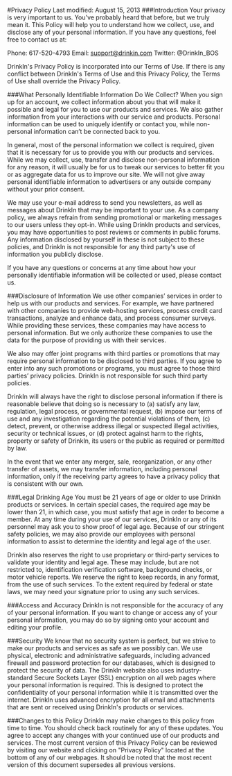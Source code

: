 #Privacy Policy
Last modified: August 15, 2013
###Introduction
Your privacy is very important to us. You've probably heard that before, but we truly mean it. This Policy will help you to understand how we collect, use, and disclose any of your personal information. If you have any questions, feel free to contact us at:

Phone: 617-520-4793
Email: support@drinkin.com
Twitter: @DrinkIn_BOS

DrinkIn's Privacy Policy is incorporated into our Terms of Use. If there is any conflict between DrinkIn's Terms of Use and this Privacy Policy, the Terms of Use shall override the Privacy Policy.

###What Personally Identifiable Information Do We Collect?
When you sign up for an account, we collect information about you that will make it possible and legal for you to use our products and services. We also gather information from your interactions with our service and products. Personal information can be used to uniquely identify or contact you, while non-personal information can’t be connected back to you.

In general, most of the personal information we collect is required, given that it is necessary for us to provide you with our products and services. While we may collect, use, transfer and disclose non-personal information for any reason, it will usually be for us to tweak our services to better fit you or as aggregate data for us to improve our site. We will not give away personal identifiable information to advertisers or any outside company without your prior consent.

We may use your e-mail address to send you newsletters, as well as messages about DrinkIn that may be important to your use. As a company policy, we always refrain from sending promotional or marketing messages to our users unless they opt-in. While using DrinkIn products and services, you may have opportunities to post reviews or comments in public forums. Any information disclosed by yourself in these is not subject to these policies, and DrinkIn is not responsible for any third party's use of information you publicly disclose.

If you have any questions or concerns at any time about how your personally identifiable information will be collected or used, please contact us.

###Disclosure of Information
We use other companies’ services in order to help us with our products and services. For example, we have partnered with other companies to provide web-hosting services, process credit card transactions, analyze and enhance data, and process consumer surveys. While providing these services, these companies may have access to personal information. But we only authorize these companies to use the data for the purpose of providing us with their services.

We also may offer joint programs with third parties or promotions that may require personal information to be disclosed to third parties. If you agree to enter into any such promotions or programs, you must agree to those third parties’ privacy policies. DrinkIn is not responsible for such third party policies.

DrinkIn will always have the right to disclose personal information if there is reasonable believe that doing so is necessary to (a) satisfy any law, regulation, legal process, or governmental request, (b) impose our terms of use and any investigation regarding the potential violations of them, (c) detect, prevent, or otherwise address illegal or suspected illegal activities, security or technical issues, or (d) protect against harm to the rights, property or safety of DrinkIn, its users or the public as required or permitted by law.

In the event that we enter any merger, sale, reorganization, or any other transfer of assets, we may transfer information, including personal information, only if the receiving party agrees to have a privacy policy that is consistent with our own.

###Legal Drinking Age
You must be 21 years of age or older to use DrinkIn products or services. In certain special cases, the required age may be lower than 21, in which case, you must satisfy that age in order to become a member. At any time during your use of our services, DrinkIn or any of its personnel may ask you to show proof of legal age. Because of our stringent safety policies, we may also provide our employees with personal information to assist to determine the identity and legal age of the user.

DrinkIn also reserves the right to use proprietary or third-party services to validate your identity and legal age. These may include, but are not restricted to, identification verification software, background checks, or motor vehicle reports. We reserve the right to keep records, in any format, from the use of such services. To the extent required by federal or state laws, we may need your signature prior to using any such services. 

###Access and Accuracy
DrinkIn is not responsible for the accuracy of any of your personal information. If you want to change or access any of your personal information, you may do so by signing onto your account and editing your profile.

###Security
We know that no security system is perfect, but we strive to make our products and services as safe as we possibly can. We use physical, electronic and administrative safeguards, including advanced firewall and password protection for our databases, which is designed to protect the security of data. The DrinkIn website also uses industry-standard Secure Sockets Layer (SSL) encryption on all web pages where your personal information is required. This is designed to protect the confidentiality of your personal information while it is transmitted over the internet. DrinkIn uses advanced encryption for all email and attachments that are sent or received using DrinkIn's products or services.

###Changes to this Policy
DrinkIn may make changes to this policy from time to time. You should check back routinely for any of these updates. You agree to accept any changes with your continued use of our products and services. The most current version of this Privacy Policy can be reviewed by visiting our website and clicking on "Privacy Policy" located at the bottom of any of our webpages. It should be noted that the most recent version of this document supersedes all previous versions.
